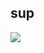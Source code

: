 ## sup

<img src="https://tse4.mm.bing.net/th/id/OIP.QDXXededi1GjKXVqZBx8fQHaEJ?rs=1&pid=ImgDetMain&o=7&rm=3">

<!--
**phenibut645/phenibut645** is a ✨ _special_ ✨ repository because its `README.md` (this file) appears on your GitHub profile.

Here are some ideas to get you started:

- 🔭 I’m currently working on ...
- 🌱 I’m currently learning ...
- 👯 I’m looking to collaborate on ...
- 🤔 I’m looking for help with ...
- 💬 Ask me about ...
- 📫 How to reach me: ...
- 😄 Pronouns: ...
- ⚡ Fun fact: ...
-->
